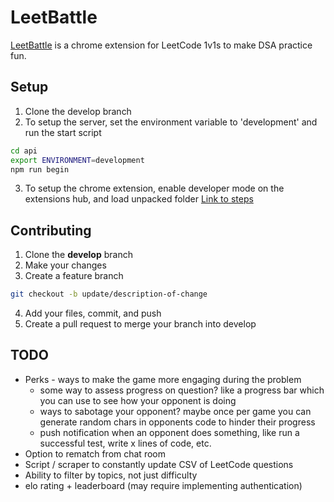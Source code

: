# LeetBattle
[LeetBattle](https://chromewebstore.google.com/detail/leetbattle/kidgeaockeleejmeogfcaodagaigllkp?hl=en "LeetBattle") is a chrome extension for LeetCode 1v1s to make DSA practice fun.

## Setup
1. Clone the develop branch
2. To setup the server, set the environment variable to 'development' and run the start script
```bash
cd api
export ENVIRONMENT=development
npm run begin
```
3. To setup the chrome extension, enable developer mode on the extensions hub, and load unpacked folder
[Link to steps](https://youtu.be/WC4KnbfMS9w "STEPS")

## Contributing
1. Clone the **develop** branch
2. Make your changes
3. Create a feature branch
```bash
git checkout -b update/description-of-change
```
4. Add your files, commit, and push
5. Create a pull request to merge your branch into develop

## TODO
- Perks - ways to make the game more engaging during the problem
	- some way to assess progress on question? like a progress bar which you can use to see how your opponent is doing
	- ways to sabotage your opponent? maybe once per game you can generate random chars in opponents code to hinder their progress
	- push notification when an opponent does something, like run a successful test, write x lines of code, etc.
- Option to rematch from chat room
- Script / scraper to constantly update CSV of LeetCode questions
- Ability to filter by topics, not just difficulty
- elo rating + leaderboard (may require implementing authentication)
